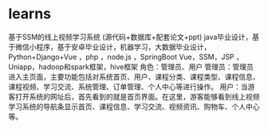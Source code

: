# learns
 基于SSM的线上视频学习系统 (源代码+数据库+配套论文+ppt) java毕业设计，基于微信小程序，基于安卓毕业设计，机器学习，大数据毕业设计，Python+Django+Vue ，php ，node.js ，SpringBoot Vue，SSM，JSP ，Uniapp，hadoop和spark框架，hive框架 角色：管理员、用户  管理员：管理员进入主页面，主要功能包括对系统首页、用户、课程分类、课程类型、课程信息、课程视频、学习交流、系统管理、订单管理、个人中心等进行操作。  用户：当游客打开系统的网址后，首先看到的就是首页界面。在这里，游客能够看到线上视频学习系统的导航条显示首页、课程信息、学习交流、视频资讯、购物车、个人中心等。
